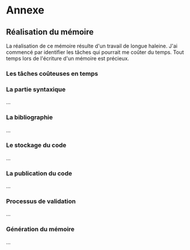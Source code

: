 # Annexe

## Réalisation du mémoire
La réalisation de ce mémoire résulte d'un travail de longue haleine.
J'ai commencé par identifier les tâches qui pourrait me coûter du temps. Tout temps lors de l'écriture d'un mémoire est précieux.

### Les tâches coûteuses en temps

### La partie syntaxique
...

### La bibliographie
...

### Le stockage du code
...

### La publication du code
...

### Processus de validation
...

### Génération du mémoire
...
